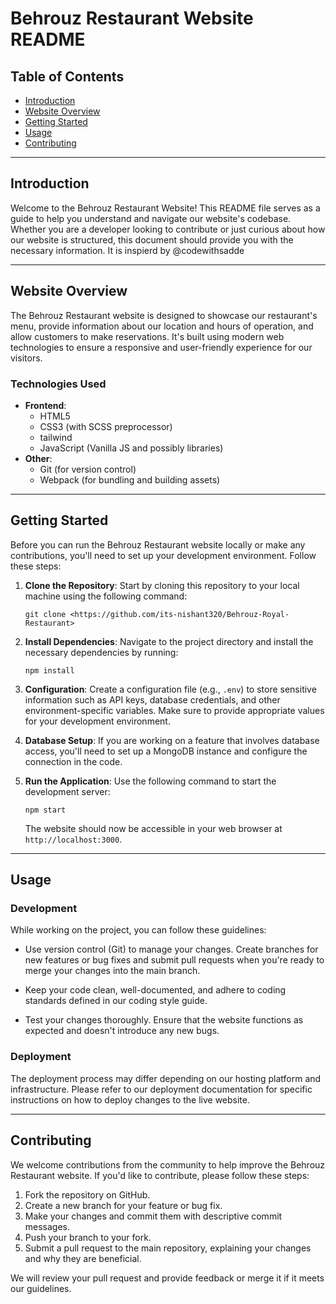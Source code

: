 # Behrouz Restaurant Website README

## Table of Contents
- [Introduction](#introduction)
- [Website Overview](#website-overview)
- [Getting Started](#getting-started)
- [Usage](#usage)
- [Contributing](#contributing)

---

## Introduction

Welcome to the Behrouz Restaurant Website! This README file serves as a guide to help you understand and navigate our website's codebase. Whether you are a developer looking to contribute or just curious about how our website is structured, this document should provide you with the necessary information. It is inspierd by @codewithsadde

---

## Website Overview

The Behrouz Restaurant website is designed to showcase our restaurant's menu, provide information about our location and hours of operation, and allow customers to make reservations. It's built using modern web technologies to ensure a responsive and user-friendly experience for our visitors.

### Technologies Used

- **Frontend**:
  - HTML5
  - CSS3 (with SCSS preprocessor)
  - tailwind
  - JavaScript (Vanilla JS and possibly libraries)
- **Other**:
  - Git (for version control)
  - Webpack (for bundling and building assets)

---

## Getting Started

Before you can run the Behrouz Restaurant website locally or make any contributions, you'll need to set up your development environment. Follow these steps:

1. **Clone the Repository**: Start by cloning this repository to your local machine using the following command:

   ```
   git clone <https://github.com/its-nishant320/Behrouz-Royal-Restaurant>
   ```

2. **Install Dependencies**: Navigate to the project directory and install the necessary dependencies by running:

   ```
   npm install
   ```

3. **Configuration**: Create a configuration file (e.g., `.env`) to store sensitive information such as API keys, database credentials, and other environment-specific variables. Make sure to provide appropriate values for your development environment.

4. **Database Setup**: If you are working on a feature that involves database access, you'll need to set up a MongoDB instance and configure the connection in the code.

5. **Run the Application**: Use the following command to start the development server:

   ```
   npm start
   ```

   The website should now be accessible in your web browser at `http://localhost:3000`.

---

## Usage

### Development

While working on the project, you can follow these guidelines:

- Use version control (Git) to manage your changes. Create branches for new features or bug fixes and submit pull requests when you're ready to merge your changes into the main branch.

- Keep your code clean, well-documented, and adhere to coding standards defined in our coding style guide.

- Test your changes thoroughly. Ensure that the website functions as expected and doesn't introduce any new bugs.

### Deployment

The deployment process may differ depending on our hosting platform and infrastructure. Please refer to our deployment documentation for specific instructions on how to deploy changes to the live website.

---

## Contributing

We welcome contributions from the community to help improve the Behrouz Restaurant website. If you'd like to contribute, please follow these steps:

1. Fork the repository on GitHub.
2. Create a new branch for your feature or bug fix.
3. Make your changes and commit them with descriptive commit messages.
4. Push your branch to your fork.
5. Submit a pull request to the main repository, explaining your changes and why they are beneficial.

We will review your pull request and provide feedback or merge it if it meets our guidelines.

